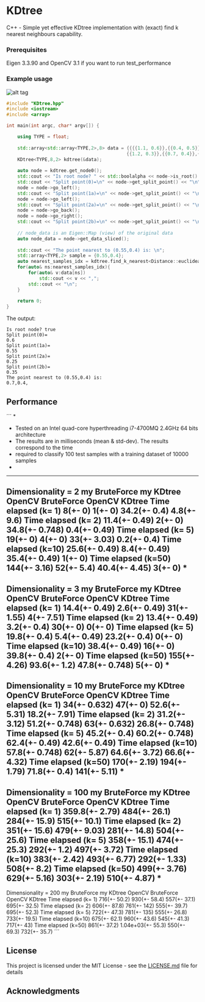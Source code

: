 # KDtree

C++ - Simple yet effective KDtree implementation with (exact) find k nearest neighbours capability.

### Prerequisites

Eigen 3.3.90 and OpenCV 3.1 if you want to run test_performance

### Example usage

![alt tag](https://raw.githubusercontent.com/lcit/KDtree/master/kdtree_example.JPG)

```C++
#include "KDtree.hpp"
#include <iostream>
#include <array>

int main(int argc, char* argv[]) {

    using TYPE = float;
    
    std::array<std::array<TYPE,2>,8> data = {{{{1.1, 0.6}},{{0.4, 0.5}},{{0.2, 0.6}},{{0.5, 0.9}},
                                            {{1.2, 0.3}},{{0.7, 0.4}},{{0.8, 1.0}},{{0.1, 0.2}}}};
    KDtree<TYPE,8,2> kdtree(&data);
    
    auto node = kdtree.get_node0();
    std::cout << "Is root node? " << std::boolalpha << node->is_root() << "\n";
    std::cout << "Split point(0)=\n" << node->get_split_point() << "\n";
    node = node->go_left();
    std::cout << "Split point(1a)=\n" << node->get_split_point() << "\n";
    node = node->go_left();
    std::cout << "Split point(2a)=\n" << node->get_split_point() << "\n";
    node = node->go_back();
    node = node->go_right();
    std::cout << "Split point(2b)=\n" << node->get_split_point() << "\n";
    
    // node_data is an Eigen::Map (view) of the original data
    auto node_data = node->get_data_sliced();
    
    std::cout << "The point nearest to (0.55,0.4) is: \n";
    std::array<TYPE,2> sample = {0.55,0.4};
    auto nearest_samples_idx = kdtree.find_k_nearest<Distance::euclidean>(1, sample);
    for(auto& ns:nearest_samples_idx){
        for(auto& v:data[ns])
            std::cout << v << ",";
        std::cout << "\n";
    }
    
    return 0;
}
```
The output:
```
Is root node? true
Split point(0)=
0.6
Split point(1a)=
0.55
Split point(2a)=
0.25
Split point(2b)=
0.35
The point nearest to (0.55,0.4) is: 
0.7,0.4,
```

## Performance
´´´
 * 
 * Tested on an Intel quad-core hyperthreading i7-4700MQ 2.4GHz 64 bits architecture
 * The results are in milliseconds (mean & std-dev). The results correspond to the time 
 * required to classify 100 test samples with a training dataset of 10000 samples
 * 
------------------------------------------------------------------------------------------
Dimensionality = 2
                      my BruteForce        my KDtree          OpenCV BruteForce    OpenCV KDtree
Time elapsed (k= 1)      8(+-     0)        1(+-     0)      34.2(+-   0.4)       4.8(+-   9.6)
Time elapsed (k= 2)   11.4(+-  0.49)        2(+-     0)      34.8(+- 0.748)       0.4(+-  0.49)
Time elapsed (k= 5)     19(+-     0)        4(+-     0)        33(+-  3.03)       0.2(+-   0.4)
Time elapsed (k=10)   25.6(+-  0.49)      8.4(+-  0.49)      35.4(+-  0.49)         1(+-     0)
Time elapsed (k=50)    144(+-  3.16)       52(+-   5.4)      40.4(+-  4.45)         3(+-     0)
* 
------------------------------------------------------------------------------------------
Dimensionality = 3
                      my BruteForce       my KDtree         OpenCV BruteForce    OpenCV KDtree
Time elapsed (k= 1)   14.4(+-  0.49)      2.6(+-  0.49)        31(+-  1.55)         4(+-  7.51)
Time elapsed (k= 2)   13.4(+-  0.49)      3.2(+-   0.4)        30(+-     0)         0(+-     0)
Time elapsed (k= 5)   19.8(+-   0.4)      5.4(+-  0.49)      23.2(+-   0.4)         0(+-     0)
Time elapsed (k=10)   38.4(+-  0.49)       16(+-     0)      39.8(+-   0.4)         2(+-     0)
Time elapsed (k=50)    155(+-  4.26)     93.6(+-   1.2)      47.8(+- 0.748)         5(+-     0)
*
------------------------------------------------------------------------------------------
Dimensionality = 10
                      my BruteForce         my KDtree      OpenCV BruteForce    OpenCV KDtree
Time elapsed (k= 1)     34(+- 0.632)       47(+-     0)      52.6(+-  5.31)      18.2(+-  7.91)
Time elapsed (k= 2)   31.2(+-  3.12)     51.2(+- 0.748)        63(+- 0.632)      26.8(+- 0.748)
Time elapsed (k= 5)   45.2(+-   0.4)     60.2(+- 0.748)      62.4(+-  0.49)      42.6(+-  0.49)
Time elapsed (k=10)   57.8(+- 0.748)       62(+-  5.87)      64.6(+-  3.72)      66.6(+-  4.32)
Time elapsed (k=50)    170(+-  2.19)      194(+-  1.79)      71.8(+-   0.4)       141(+-  5.11)
*
------------------------------------------------------------------------------------------
Dimensionality = 100
                      my BruteForce        my KDtree          OpenCV BruteForce    OpenCV KDtree
Time elapsed (k= 1)  359.8(+-  2.79)      484(+-  26.1)       284(+-  15.9)       515(+-  10.1)
Time elapsed (k= 2)    351(+-  15.6)      479(+-  9.03)       281(+-  14.8)       504(+-  25.6)
Time elapsed (k= 5)    358(+-  15.1)      474(+-  25.3)       292(+-   1.2)       497(+-  3.72)
Time elapsed (k=10)    383(+-  2.42)      493(+-  6.77)       292(+-  1.33)       508(+-   8.2)
Time elapsed (k=50)    499(+-  3.76)      629(+-  5.16)       303(+-  2.19)       510(+-  4.87)
*
------------------------------------------------------------------------------------------
Dimensionality = 200
                      my BruteForce        my KDtree          OpenCV BruteForce    OpenCV KDtree
Time elapsed (k= 1)    716(+-  50.2)      930(+-  58.4)       557(+-  37.1)       695(+-  32.5)
Time elapsed (k= 2)    606(+-  87.8)      761(+-   142)       555(+-  39.7)       695(+-  52.3)
Time elapsed (k= 5)    722(+-  47.3)      781(+-   135)       555(+-  26.8)       733(+-  19.5)
Time elapsed (k=10)    675(+-  62.1)      960(+-  43.6)       545(+-  41.3)       717(+-    43)
Time elapsed (k=50)    861(+-  37.2)     1.04e+03(+-  55.3)       550(+-  69.3)       732(+-  35.7)
´´´
## License

This project is licensed under the MIT License - see the [LICENSE.md](LICENSE.md) file for details

## Acknowledgments

